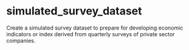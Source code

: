 # simulated_survey_dataset
 
Create a simulated survey dataset to prepare
for developing economic indicators or index derived from quarterly surveys of private sector companies.

